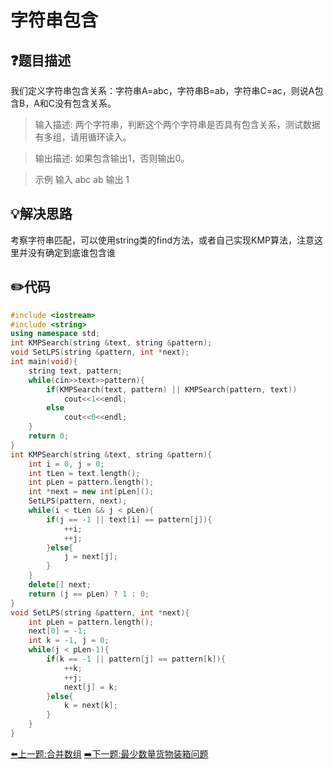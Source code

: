 # 字符串包含

## :question:题目描述
我们定义字符串包含关系：字符串A=abc，字符串B=ab，字符串C=ac，则说A包含B，A和C没有包含关系。

>输入描述:
两个字符串，判断这个两个字符串是否具有包含关系，测试数据有多组，请用循环读入。

>输出描述:
如果包含输出1，否则输出0。

>示例
输入
abc ab
输出
1

## :bulb:解决思路
考察字符串匹配，可以使用string类的find方法，或者自己实现KMP算法，注意这里并没有确定到底谁包含谁

## :pencil2:代码
```c++
#include <iostream>
#include <string>
using namespace std;
int KMPSearch(string &text, string &pattern);
void SetLPS(string &pattern, int *next);
int main(void){
    string text, pattern;
    while(cin>>text>>pattern){
        if(KMPSearch(text, pattern) || KMPSearch(pattern, text))
            cout<<1<<endl;
        else
            cout<<0<<endl;
    }
    return 0;
}
int KMPSearch(string &text, string &pattern){
    int i = 0, j = 0;
    int tLen = text.length();
    int pLen = pattern.length();
    int *next = new int[pLen]();
    SetLPS(pattern, next);
    while(i < tLen && j < pLen){
        if(j == -1 || text[i] == pattern[j]){
            ++i;
            ++j;
        }else{
            j = next[j];
        }
    }
    delete[] next;
    return (j == pLen) ? 1 : 0;
}
void SetLPS(string &pattern, int *next){
    int pLen = pattern.length();
    next[0] = -1;
    int k = -1, j = 0;
    while(j < pLen-1){
        if(k == -1 || pattern[j] == pattern[k]){
            ++k;
            ++j;
            next[j] = k;
        }else{
            k = next[k];
        }
    }
}
```
[:arrow_left:上一题:合并数组](MergeSortedList.md)
[:arrow_right:下一题:最少数量货物装箱问题](LeastContainer.md)